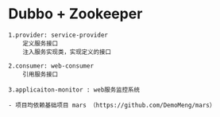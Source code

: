 # Dubbo + Zookeeper
    1.provider: service-provider
        定义服务接口
        注入服务实现类，实现定义的接口

    2.consumer: web-consumer
        引用服务接口
    
    3.applicaiton-monitor : web服务监控系统
    
    - 项目均依赖基础项目 mars （https://github.com/DemoMeng/mars）
